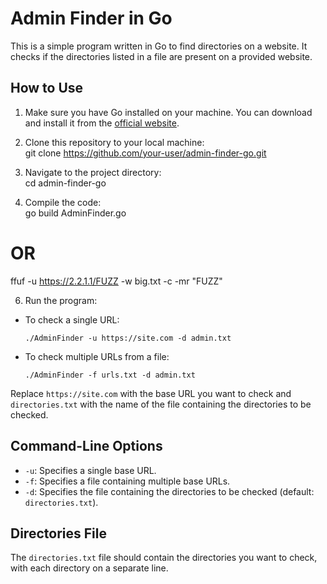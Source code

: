 # Admin Finder in Go

This is a simple program written in Go to find directories on a website. It checks if the directories listed in a file are present on a provided website.

## How to Use

1. Make sure you have Go installed on your machine. You can download and install it from the [official website](https://golang.org/).

2. Clone this repository to your local machine: \
git clone https://github.com/your-user/admin-finder-go.git


3. Navigate to the project directory: \
cd admin-finder-go

4. Compile the code: \
go build AdminFinder.go

# OR
ffuf -u https://2.2.1.1/FUZZ -w big.txt -c -mr "FUZZ"


6. Run the program:
- To check a single URL:
  ```
  ./AdminFinder -u https://site.com -d admin.txt
  ```
- To check multiple URLs from a file:
  ```
  ./AdminFinder -f urls.txt -d admin.txt
  ```

Replace `https://site.com` with the base URL you want to check and `directories.txt` with the name of the file containing the directories to be checked.

## Command-Line Options

- `-u`: Specifies a single base URL.
- `-f`: Specifies a file containing multiple base URLs.
- `-d`: Specifies the file containing the directories to be checked (default: `directories.txt`).

## Directories File

The `directories.txt` file should contain the directories you want to check, with each directory on a separate line.
